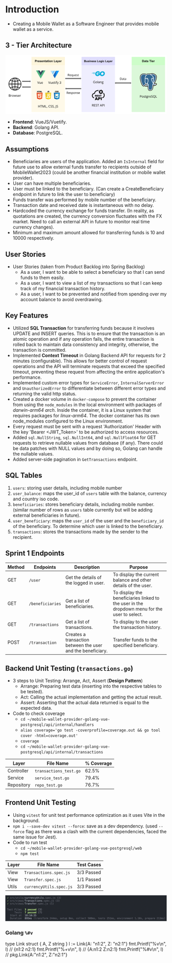 # Introduction

- Creating a Mobile Wallet as a Software Engineer that provides mobile wallet as a service.

## 3 - Tier Architecture

<img src="./diagrams/3-tier-architecture.png" alt="3-tier-architecture-diagram" />

- **Frontend**: VueJS/Vuetify.
- **Backend**: Golang API.
- **Database**: PostgreSQL.

## Assumptions

- Beneficiaries are users of the application. Added an `IsInternal` field for future use to allow external funds transfer to recipients outside of MobileWallet2023 (could be another financial institution or mobile wallet provider).
- User can have multiple beneficiaries.
- User must be linked to the beneficiary. (Can create a CreateBeneficiary endpoint in future to link the user to beneficiary)
- Funds transfer was performed by mobile number of the beneficiary.
- Transaction date and received date is instantaneous with no delay.
- Hardcoded the currency exchange for funds transfer. (In reality, as quotations are created, the currency conversion fluctuates with the FX market. Need to call an external API in future to monitor real time currency changes).
- Minimum and maximum amount allowed for transferring funds is 10 and 10000 respectively.

## User Stories

- User Stories (taken from Product Backlog into Spring Backlog)
  - As a user, I want to be able to select a beneficiary so that I can send funds to them easily.
  - As a user, I want to view a list of my transactions so that I can keep track of my financial transaction history.
  - As a user, I want to be prevented and notified from spending over my account balance to avoid overdrawing.

## Key Features

- Utilized **SQL Transaction** for transferring funds because it involves UPDATE and INSERT queries. This is to ensure that the transaction is an atomic operation and if any operation fails, the entire transaction is rolled back to maintain data consistency and integrity, otherwise, the transaction is committed.
- Implemented **Context Timeout** in Golang Backend API for requests for 2 minutes (configurable). This allows for better control of request operations and the API will terminate requests that exceed the specified timeout, preventing these request from affecting the entire application's performance.
- Implemented custom error types for `ServiceError`, `InternalServerError` and `UnauthorizedError` to differentiate between different error types and returning the valid http status.
- Created a docker volume in `docker-compose` to prevent the container from using the `node_modules` in the local environment with packages of _darwin-arm64 arch_. Inside the container, it is a Linux system that requires packages for _linux-arm64_. The docker container has its own node_modules configured to the Linux environment.
- Every request must be sent with a request 'Authorization' Header with the key 'Bearer <JWT_Token>' to be authorized to access resources.
- Added `sql.NullString`, `sql.NullInt64`, and `sql.NullFloat64` for GET requests to retrieve nullable values from database (if any). There could be data patches with NULL values and by doing so, Golang can handle the nullable values.
- Added server-side pagination in `GetTransactions` endpoint.

## SQL Tables

1. `users`: storing user details, including mobile number
2. `user_balance`: maps the user_id of `users` table with the balance, currency and country iso code.
3. `beneficiaries`: stores beneficiary details, including mobile number. (similar number of rows as `users` table currently but will be adding external beneficiaries in future).
4. `user_beneficiary`: maps the `user_id` of the user and the `beneficiary_id` of the beneficiary. To determine which user is linked to the beneficiary.
5. `transactions`: stores the transactions made by the sender to the recipient.

## Sprint 1 Endpoints

| Method | Endpoints        | Description                                                 | Purpose                                                                                      |
| ------ | ---------------- | ----------------------------------------------------------- | -------------------------------------------------------------------------------------------- |
| GET    | `/user`          | Get the details of the logged in user.                      | To display the current balance and other details of the user.                                |
| GET    | `/beneficiaries` | Get a list of beneficiaries.                                | To display the beneficiaries linked to the user in the dropdown menu for the user to select. |
| GET    | `/transactions`  | Get a list of transactions.                                 | To display to the user the transaction history.                                              |
| POST   | `/transaction`   | Creates a transaction between the user and the beneficiary. | Transfer funds to the specified beneficiary.                                                 |

## Backend Unit Testing (`transactions.go`)

- 3 steps to Unit Testing: Arrange, Act, Assert (**Design Pattern**)
  - Arrange: Preparing test data (inserting into the respective tables to be tested).
  - Act: Calling the actual implementation and getting the actual result.
  - Assert: Asserting that the actual data returned is equal to the expected data.
- Code to check coverage
  - `cd ~/mobile-wallet-provider-golang-vue-postgresql/api/internal/handlers`
  - `alias coverage='go test -coverprofile=coverage.out && go tool cover -html=coverage.out'`
  - `coverage`
  - `cd ~/mobile-wallet-provider-golang-vue-postgresql/api/internal/transactions`

| Layer      | File Name              | % Coverage |
| ---------- | ---------------------- | ---------- |
| Controller | `transactions_test.go` | 62.5%      |
| Service    | `service_test.go`      | 79.4%      |
| Repository | `repo_test.go`         | 76.7%      |

## Frontend Unit Testing

- Using `vitest` for unit test performance optimization as it uses Vite in the background.
- `npm i --save-dev vitest --force`: save as a dev dependency. (used `--force` flag as there was a clash with the current dependencies, faced the same issue for Jest).
- Code to run test
  - `cd ~/mobile-wallet-provider-golang-vue-postgresql/web`
  - `npm test`

| Layer | File Name               | Test Cases |
| ----- | ----------------------- | ---------- |
| View  | `Transactions.spec.js`  | 3/3 Passed |
| View  | `Transfer.spec.js`      | 1/1 Passed |
| Utils | `currencyUtils.spec.js` | 3/3 Passed |

<img src="./diagrams/vitest_results.png" />

### Golang `%#v`

type Link struct { A, Z string }
l := Link{A: "n1:2", Z: "n2:1"}
fmt.Printf("%v\n", l) // {n1:2 n2:1}
fmt.Printf("%+v\n", l) // {A:n1:2 Z:n2:1}
fmt.Printf("%#v\n", l) // pkg.Link{A:"n1:2", Z:"n2:1"}
